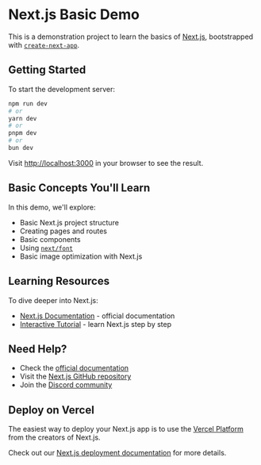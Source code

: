 # Next.js Basic Demo

This is a demonstration project to learn the basics of [Next.js](https://nextjs.org), bootstrapped with [`create-next-app`](https://nextjs.org/docs/app/api-reference/cli/create-next-app).

## Getting Started

To start the development server:

```bash
npm run dev
# or
yarn dev
# or
pnpm dev
# or
bun dev
```

Visit [http://localhost:3000](http://localhost:3000) in your browser to see the result.

## Basic Concepts You'll Learn

In this demo, we'll explore:

- Basic Next.js project structure
- Creating pages and routes
- Basic components
- Using [`next/font`](https://nextjs.org/docs/app/building-your-application/optimizing/fonts)
- Basic image optimization with Next.js

## Learning Resources

To dive deeper into Next.js:

- [Next.js Documentation](https://nextjs.org/docs) - official documentation
- [Interactive Tutorial](https://nextjs.org/learn) - learn Next.js step by step

## Need Help?

- Check the [official documentation](https://nextjs.org/docs)
- Visit the [Next.js GitHub repository](https://github.com/vercel/next.js)
- Join the [Discord community](https://discord.gg/nextjs)

## Deploy on Vercel

The easiest way to deploy your Next.js app is to use the [Vercel Platform](https://vercel.com/new?utm_medium=default-template&filter=next.js&utm_source=create-next-app&utm_campaign=create-next-app-readme) from the creators of Next.js.

Check out our [Next.js deployment documentation](https://nextjs.org/docs/app/building-your-application/deploying) for more details.
